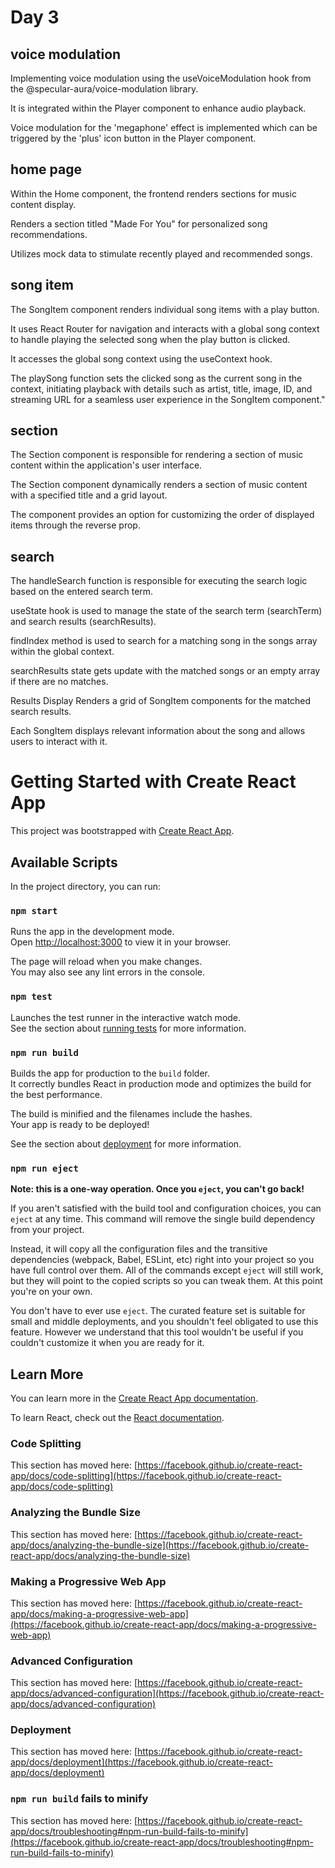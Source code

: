 # Day 3

## voice modulation

Implementing voice modulation  using the useVoiceModulation hook from the @specular-aura/voice-modulation library.

It is integrated within the Player component to enhance audio playback.

Voice modulation for the 'megaphone' effect is implemented which can be triggered by the 'plus' icon button in the Player component.

## home page

Within the Home component, the frontend renders sections for music content display.

Renders a section titled "Made For You" for personalized song recommendations.

Utilizes mock data to stimulate recently played and recommended songs.

## song item
The SongItem component renders individual song items with a play button.

It uses React Router for navigation and interacts with a global song context to handle playing the selected song when the play button is clicked.

It accesses the global song context using the useContext hook.

The playSong function sets the clicked song as the current song in the context, initiating playback with details such as artist, title, image, ID, and streaming URL for a seamless user experience in the SongItem component."

## section

The Section component is responsible for rendering a section of music content within the application's user interface.

The Section component dynamically renders a section of music content with a specified title and a grid layout.

The component provides an option for customizing the order of displayed items through the reverse prop.


## search

The handleSearch function is responsible for executing the search logic based on the entered search term.

useState hook is used to manage the state of the search term (searchTerm) and search results (searchResults).

findIndex method is used  to search for a matching song in the songs array within the global context.

searchResults state gets update with the matched songs or an empty array if there are no matches.

Results Display Renders a grid of SongItem components for the matched search results.

Each SongItem displays relevant information about the song and allows users to interact with it.



# Getting Started with Create React App

This project was bootstrapped with [Create React App](https://github.com/facebook/create-react-app).

## Available Scripts

In the project directory, you can run:

### `npm start`

Runs the app in the development mode.\
Open [http://localhost:3000](http://localhost:3000) to view it in your browser.

The page will reload when you make changes.\
You may also see any lint errors in the console.

### `npm test`

Launches the test runner in the interactive watch mode.\
See the section about [running tests](https://facebook.github.io/create-react-app/docs/running-tests) for more information.

### `npm run build`

Builds the app for production to the `build` folder.\
It correctly bundles React in production mode and optimizes the build for the best performance.

The build is minified and the filenames include the hashes.\
Your app is ready to be deployed!

See the section about [deployment](https://facebook.github.io/create-react-app/docs/deployment) for more information.

### `npm run eject`

**Note: this is a one-way operation. Once you `eject`, you can't go back!**

If you aren't satisfied with the build tool and configuration choices, you can `eject` at any time. This command will remove the single build dependency from your project.

Instead, it will copy all the configuration files and the transitive dependencies (webpack, Babel, ESLint, etc) right into your project so you have full control over them. All of the commands except `eject` will still work, but they will point to the copied scripts so you can tweak them. At this point you're on your own.

You don't have to ever use `eject`. The curated feature set is suitable for small and middle deployments, and you shouldn't feel obligated to use this feature. However we understand that this tool wouldn't be useful if you couldn't customize it when you are ready for it.

## Learn More

You can learn more in the [Create React App documentation](https://facebook.github.io/create-react-app/docs/getting-started).

To learn React, check out the [React documentation](https://reactjs.org/).

### Code Splitting

This section has moved here: [https://facebook.github.io/create-react-app/docs/code-splitting](https://facebook.github.io/create-react-app/docs/code-splitting)

### Analyzing the Bundle Size

This section has moved here: [https://facebook.github.io/create-react-app/docs/analyzing-the-bundle-size](https://facebook.github.io/create-react-app/docs/analyzing-the-bundle-size)

### Making a Progressive Web App

This section has moved here: [https://facebook.github.io/create-react-app/docs/making-a-progressive-web-app](https://facebook.github.io/create-react-app/docs/making-a-progressive-web-app)

### Advanced Configuration

This section has moved here: [https://facebook.github.io/create-react-app/docs/advanced-configuration](https://facebook.github.io/create-react-app/docs/advanced-configuration)

### Deployment

This section has moved here: [https://facebook.github.io/create-react-app/docs/deployment](https://facebook.github.io/create-react-app/docs/deployment)

### `npm run build` fails to minify

This section has moved here: [https://facebook.github.io/create-react-app/docs/troubleshooting#npm-run-build-fails-to-minify](https://facebook.github.io/create-react-app/docs/troubleshooting#npm-run-build-fails-to-minify)
